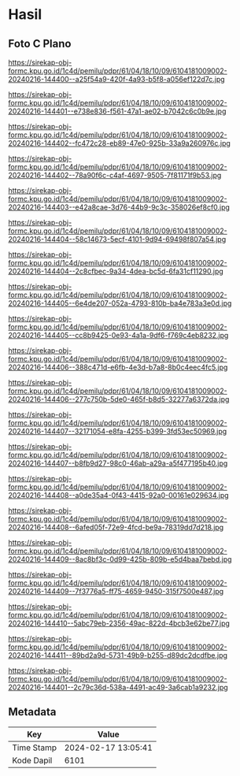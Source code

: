 # Hasil

## Foto C Plano

https://sirekap-obj-formc.kpu.go.id/1c4d/pemilu/pdpr/61/04/18/10/09/6104181009002-20240216-144400--a25f54a9-420f-4a93-b5f8-a056ef122d7c.jpg

https://sirekap-obj-formc.kpu.go.id/1c4d/pemilu/pdpr/61/04/18/10/09/6104181009002-20240216-144401--e738e836-f561-47a1-ae02-b7042c6c0b9e.jpg

https://sirekap-obj-formc.kpu.go.id/1c4d/pemilu/pdpr/61/04/18/10/09/6104181009002-20240216-144402--fc472c28-eb89-47e0-925b-33a9a260976c.jpg

https://sirekap-obj-formc.kpu.go.id/1c4d/pemilu/pdpr/61/04/18/10/09/6104181009002-20240216-144402--78a90f6c-c4af-4697-9505-7f81171f9b53.jpg

https://sirekap-obj-formc.kpu.go.id/1c4d/pemilu/pdpr/61/04/18/10/09/6104181009002-20240216-144403--e42a8cae-3d76-44b9-9c3c-358026ef8cf0.jpg

https://sirekap-obj-formc.kpu.go.id/1c4d/pemilu/pdpr/61/04/18/10/09/6104181009002-20240216-144404--58c14673-5ecf-4101-9d94-69498f807a54.jpg

https://sirekap-obj-formc.kpu.go.id/1c4d/pemilu/pdpr/61/04/18/10/09/6104181009002-20240216-144404--2c8cfbec-9a34-4dea-bc5d-6fa31cf11290.jpg

https://sirekap-obj-formc.kpu.go.id/1c4d/pemilu/pdpr/61/04/18/10/09/6104181009002-20240216-144405--6e4de207-052a-4793-810b-ba4e783a3e0d.jpg

https://sirekap-obj-formc.kpu.go.id/1c4d/pemilu/pdpr/61/04/18/10/09/6104181009002-20240216-144405--cc8b9425-0e93-4a1a-9df6-f769c4eb8232.jpg

https://sirekap-obj-formc.kpu.go.id/1c4d/pemilu/pdpr/61/04/18/10/09/6104181009002-20240216-144406--388c471d-e6fb-4e3d-b7a8-8b0c4eec4fc5.jpg

https://sirekap-obj-formc.kpu.go.id/1c4d/pemilu/pdpr/61/04/18/10/09/6104181009002-20240216-144406--277c750b-5de0-465f-b8d5-32277a6372da.jpg

https://sirekap-obj-formc.kpu.go.id/1c4d/pemilu/pdpr/61/04/18/10/09/6104181009002-20240216-144407--32171054-e8fa-4255-b399-3fd53ec50969.jpg

https://sirekap-obj-formc.kpu.go.id/1c4d/pemilu/pdpr/61/04/18/10/09/6104181009002-20240216-144407--b8fb9d27-98c0-46ab-a29a-a5f477195b40.jpg

https://sirekap-obj-formc.kpu.go.id/1c4d/pemilu/pdpr/61/04/18/10/09/6104181009002-20240216-144408--a0de35a4-0f43-4415-92a0-00161e029634.jpg

https://sirekap-obj-formc.kpu.go.id/1c4d/pemilu/pdpr/61/04/18/10/09/6104181009002-20240216-144408--6afed05f-72e9-4fcd-be9a-78319dd7d218.jpg

https://sirekap-obj-formc.kpu.go.id/1c4d/pemilu/pdpr/61/04/18/10/09/6104181009002-20240216-144409--8ac8bf3c-0d99-425b-809b-e5d4baa7bebd.jpg

https://sirekap-obj-formc.kpu.go.id/1c4d/pemilu/pdpr/61/04/18/10/09/6104181009002-20240216-144409--7f3776a5-ff75-4659-9450-315f7500e487.jpg

https://sirekap-obj-formc.kpu.go.id/1c4d/pemilu/pdpr/61/04/18/10/09/6104181009002-20240216-144410--5abc79eb-2356-49ac-822d-4bcb3e62be77.jpg

https://sirekap-obj-formc.kpu.go.id/1c4d/pemilu/pdpr/61/04/18/10/09/6104181009002-20240216-144411--89bd2a9d-5731-49b9-b255-d89dc2dcdfbe.jpg

https://sirekap-obj-formc.kpu.go.id/1c4d/pemilu/pdpr/61/04/18/10/09/6104181009002-20240216-144401--2c79c36d-538a-4491-ac49-3a6cab1a9232.jpg


## Metadata

| Key        | Value               |
| ---------- | ------------------- |
| Time Stamp | 2024-02-17 13:05:41 |
| Kode Dapil | 6101                |



